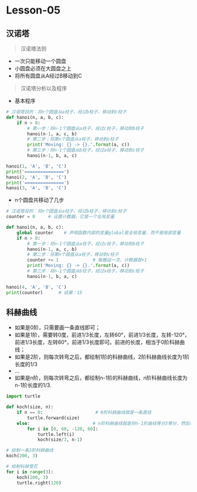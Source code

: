 # **Lesson-05**

## 汉诺塔

> 汉诺塔法则

- 一次只能移动一个圆盘
- 小圆盘必须在大圆盘之上
- 将所有圆盘从A经过B移动到C

> 汉诺塔分析以及程序

- 基本程序
```python
# 汉诺塔目的：将n个圆盘从a柱子，经过b柱子，移动到c柱子
def hanoi(n, a, b, c):
    if n > 0:
        # 第一步：将n-1个圆盘从a柱子，经过c柱子，移动到b柱子
        hanoi(n-1, a, c, b)
        # 第二步：将第n个圆盘从a柱子，移动到c柱子
        print('Moving: {} -> {}.'.format(a, c))
        # 第三步：将n-1个圆盘从b柱子，经过a柱子，移动到c柱子
        hanoi(n-1, b, a, c)

hanoi(1, 'A', 'B', 'C')
print('===============')
hanoi(2, 'A', 'B', 'C')
print('===============')
hanoi(3, 'A', 'B', 'C')
```

- n个圆盘共移动了几步
```python
# 汉诺塔目的：将n个圆盘从a柱子，经过b柱子，移动到c柱子
counter = 0     # 设置计数器，它是一个全局变量

def hanoi(n, a, b, c):
    global counter    # 声明函数内部的变量global是全局变量，而不是局部变量
    if n > 0:
        # 第一步：将n-1个圆盘从a柱子，经过c柱子，移动到b柱子
        hanoi(n-1, a, c, b)
        # 第二步：将第n个圆盘从a柱子，移动到c柱子
        counter += 1             # 每搬运一次，计数器就+1
        print('Moving: {} -> {}.'.format(a, c))
        # 第三步：将n-1个圆盘从b柱子，经过a柱子，移动到c柱子
        hanoi(n-1, b, a, c)

hanoi(4, 'A', 'B', 'C')
print(counter)      # 结果：15
```

## 科赫曲线
- 如果是0阶，只需要画一条直线即可；
- 如果是1阶，需要转0度，前进1/3长度，左转60°，前进1/3长度，左转-120°，前进1/3长度，左转60°，前进1/3长度即可。前进的长度，相当于0阶科赫曲线；
- 如果是2阶，则每次转弯之后，都绘制1阶的科赫曲线，2阶科赫曲线长度为1阶长度的1/3
- ...
- 如果是n阶，则每次转弯之后，都绘制n-1阶的科赫曲线，n阶科赫曲线长度为n-1阶长度的1/3.

```python
import turtle

def koch(size, n):
    if n == 0:                    # 0阶科赫曲线就是一条直线
        turtle.forward(size)
    else:                        # n阶科赫曲线就是将n-1阶曲线等分3等分，然后转向、绘制n-1阶科赫曲线
        for i in [0, 60, -120, 60]:
            turtle.left(i)
            koch(size/3, n-1)       

# 绘制一条3阶科赫曲线
koch(200, 3)

# 绘制科赫雪花
for i in range(3):
    koch(200, 3)
    turtle.right(120)
```